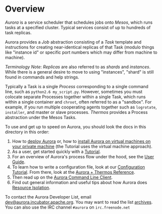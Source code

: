 # Overview

*Aurora* is a service scheduler that schedules jobs onto *Mesos*, which runs tasks at a specified cluster. Typical services consist of up to hundreds of task replicas.

Aurora provides a *Job* abstraction consisting of a *Task* template and instructions for creating near-identical replicas of that Task (modulo things like "instance id" or specific port numbers which may differ from machine to machine).

*Terminology Note*: *Replicas* are also referred to as *shards* and *instances*. While there is a general desire to move to using "instances", "shard" is still found in commands and help strings.

Typically a Task is a single *Process* corresponding to a single command line, such as `python2.6 my_script.py`. However, sometimes you must colocate separate Processes together within a single Task, which runs within a single container and `chroot`, often referred to as a "sandbox". For example, if you run multiple cooperating agents together such as `logrotate`, `installer`, and master or slave processes. *Thermos* provides a Process abstraction under the Mesos Tasks.

To use and get up to speed on Aurora, you should look the docs in this directory in this order:

1. How to [deploy Aurora](/documentation/0.5.0-incubating/deploying-aurora-scheduler/) or, how to [install Aurora on virtual machines on your private machine](/documentation/0.5.0-incubating/vagrant/) (the Tutorial uses the virtual machine approach).
2. As a user, get started quickly with a [Tutorial](/documentation/0.5.0-incubating/tutorial/).
3. For an overview of Aurora's process flow under the hood, see the [User Guide](/documentation/0.5.0-incubating/user-guide/).
4. To learn how to write a configuration file, look at our [Configuration Tutorial](/documentation/0.5.0-incubating/configuration-tutorial/). From there, look at the [Aurora + Thermos Reference](/documentation/0.5.0-incubating/configuration-reference/).
5. Then read up on the [Aurora Command Line Client](/documentation/0.5.0-incubating/client-commands/).
6. Find out general information and useful tips about how Aurora does [Resource Isolation](/documentation/0.5.0-incubating/resource-isolation/).

To contact the Aurora Developer List, email [dev@aurora.incubator.apache.org](mailto:dev@aurora.incubator.apache.org). You may want to read the list [archives](http://mail-archives.apache.org/mod_mbox/incubator-aurora-dev/). You can also use the IRC channel `#aurora` on `irc.freenode.net`
